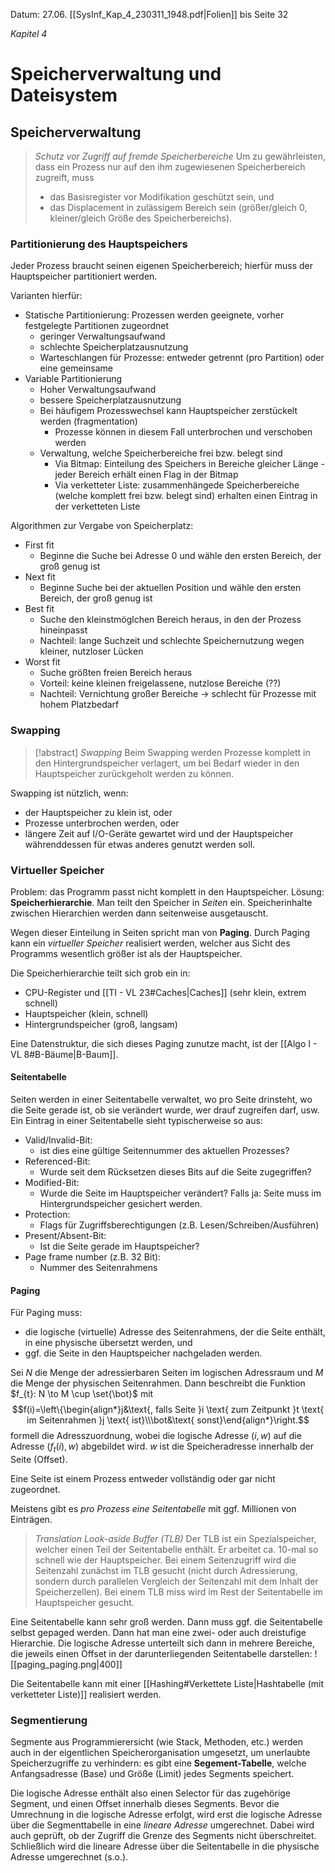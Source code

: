 Datum: 27.06.
[[SysInf_Kap_4_230311_1948.pdf|Folien]] bis Seite 32

*Kapitel 4*
# Speicherverwaltung und Dateisystem

## Speicherverwaltung

> *Schutz vor Zugriff auf fremde Speicherbereiche*
> Um zu gewährleisten, dass ein Prozess nur auf den ihm zugewiesenen Speicherbereich zugreift, muss
> - das Basisregister vor Modifikation geschützt sein, und
> - das Displacement in zulässigem Bereich sein (größer/gleich 0, kleiner/gleich Größe des Speicherbereichs).

### Partitionierung des Hauptspeichers
Jeder Prozess braucht seinen eigenen Speicherbereich; hierfür muss der Hauptspeicher partitioniert werden.

Varianten hierfür:
- Statische Partitionierung: Prozessen werden geeignete, vorher festgelegte Partitionen zugeordnet
	- geringer Verwaltungsaufwand
	- schlechte Speicherplatzausnutzung
	- Warteschlangen für Prozesse: entweder getrennt (pro Partition) oder eine gemeinsame
- Variable Partitionierung
	- Hoher Verwaltungsaufwand
	- bessere Speicherplatzausnutzung
	- Bei häufigem Prozesswechsel kann Hauptspeicher zerstückelt werden (fragmentation)
		- Prozesse können in diesem Fall unterbrochen und verschoben werden
	- Verwaltung, welche Speicherbereiche frei bzw. belegt sind
		- Via Bitmap: Einteilung des Speichers in Bereiche gleicher Länge - jeder Bereich erhält einen Flag in der Bitmap
		- Via verketteter Liste: zusammenhängede Speicherbereiche (welche komplett frei bzw. belegt sind) erhalten einen Eintrag in der verketteten Liste

Algorithmen zur Vergabe von Speicherplatz:
- First fit
	- Beginne die Suche bei Adresse 0 und wähle den ersten Bereich, der groß genug ist
- Next fit
	- Beginne Suche bei der aktuellen Position und wähle den ersten Bereich, der groß genug ist
- Best fit
	- Suche den kleinstmöglchen Bereich heraus, in den der Prozess hineinpasst
	- Nachteil: lange Suchzeit und schlechte Speichernutzung wegen kleiner, nutzloser Lücken
- Worst fit
	- Suche größten freien Bereich heraus
	- Vorteil: keine kleinen freigelassene, nutzlose Bereiche (??)
	- Nachteil: Vernichtung großer Bereiche -> schlecht für Prozesse mit hohem Platzbedarf

### Swapping

> [!abstract] *Swapping*
> Beim Swapping werden Prozesse komplett in den Hintergrundspeicher verlagert, um bei Bedarf wieder in den Hauptspeicher zurückgeholt werden zu können.

Swapping ist nützlich, wenn:
- der Hauptspeicher zu klein ist, oder
- Prozesse unterbrochen werden, oder
- längere Zeit auf I/O-Geräte gewartet wird und der Hauptspeicher währenddessen für etwas anderes genutzt werden soll.

### Virtueller Speicher

Problem: das Programm passt nicht komplett in den Hauptspeicher.
Lösung: **Speicherhierarchie**. Man teilt den Speicher in *Seiten* ein. Speicherinhalte zwischen Hierarchien werden dann seitenweise ausgetauscht.

Wegen dieser Einteilung in Seiten spricht man von **Paging**. Durch Paging kann ein *virtueller Speicher* realisiert werden, welcher aus Sicht des Programms wesentlich größer ist als der Hauptspeicher.

Die Speicherhierarchie teilt sich grob ein in:
- CPU-Register und [[TI - VL 23#Caches|Caches]] (sehr klein, extrem schnell)
- Hauptspeicher (klein, schnell)
- Hintergrundspeicher (groß, langsam)

Eine Datenstruktur, die sich dieses Paging zunutze macht, ist der [[Algo I - VL 8#B-Bäume|B-Baum]].

#### Seitentabelle
Seiten werden in einer Seitentabelle verwaltet, wo pro Seite drinsteht, wo die Seite gerade ist, ob sie verändert wurde, wer drauf zugreifen darf, usw.
Ein Eintrag in einer Seitentabelle sieht typischerweise so aus:
- Valid/Invalid-Bit:
	- ist dies eine gültige Seitennummer des aktuellen Prozesses?
- Referenced-Bit:
	- Wurde seit dem Rücksetzen dieses Bits auf die Seite zugegriffen?
- Modified-Bit:
	- Wurde die Seite im Hauptspeicher verändert? Falls ja: Seite muss im Hintergrundspeicher gesichert werden.
- Protection:
	- Flags für Zugriffsberechtigungen (z.B. Lesen/Schreiben/Ausführen)
- Present/Absent-Bit:
	- Ist die Seite gerade im Hauptspeicher?
- Page frame number (z.B. 32 Bit):
	- Nummer des Seitenrahmens

#### Paging
Für Paging muss:
- die logische (virtuelle) Adresse des Seitenrahmens, der die Seite enthält, in eine physische übersetzt werden, und
- ggf. die Seite in den Hauptspeicher nachgeladen werden.

Sei $N$ die Menge der adressierbaren Seiten im logischen Adressraum und $M$ die Menge der physischen Seitenrahmen. Dann beschreibt die Funktion $f_{t}: N \to M \cup \set{\bot}$ mit $$f(i)=\left\{\begin{align*}j&\text{, falls Seite }i \text{ zum Zeitpunkt }t \text{ im Seitenrahmen }j \text{ ist}\\\bot&\text{ sonst}\end{align*}\right.$$
formell die Adresszuordnung, wobei die logische Adresse $(i,w)$ auf die Adresse $(f_{t}(i),w)$ abgebildet wird. $w$ ist die Speicheradresse innerhalb der Seite (Offset).

Eine Seite ist einem Prozess entweder vollständig oder gar nicht zugeordnet.

Meistens gibt es *pro Prozess eine Seitentabelle* mit ggf. Millionen von Einträgen. 

> *Translation Look-aside Buffer (TLB)*
> Der TLB ist ein Spezialspeicher, welcher einen Teil der Seitentabelle enthält. Er arbeitet ca. 10-mal so schnell wie der Hauptspeicher.
> Bei einem Seitenzugriff wird die Seitenzahl zunächst im TLB gesucht (nicht durch Adressierung, sondern durch parallelen Vergleich der Seitenzahl mit dem Inhalt der Speicherzellen). Bei einem TLB miss wird im Rest der Seitentabelle im Hauptspeicher gesucht.

Eine Seitentabelle kann sehr groß werden. Dann muss ggf. die Seitentabelle selbst gepaged werden.
Dann hat man eine zwei- oder auch dreistufige Hierarchie. Die logische Adresse unterteilt sich dann in mehrere Bereiche, die jeweils einen Offset in der darunterliegenden Seitentabelle darstellen:
![[paging_paging.png|400]]

Die Seitentabelle kann mit einer [[Hashing#Verkettete Liste|Hashtabelle (mit verketteter Liste)]] realisiert werden.

### Segmentierung
Segmente aus Programmierersicht (wie Stack, Methoden, etc.) werden auch in der eigentlichen Speicherorganisation umgesetzt, um unerlaubte Speicherzugriffe zu verhindern: es gibt eine **Segement-Tabelle**, welche Anfangsadresse (Base) und Größe (Limit) jedes Segments speichert. 

Die logische Adresse enthält also einen Selector für das zugehörige Segment, und einen Offset innerhalb dieses Segments. Bevor die Umrechnung in die logische Adresse erfolgt, wird erst die logische Adresse über die Segmenttabelle in eine *lineare Adresse* umgerechnet. Dabei wird auch geprüft, ob der Zugriff die Grenze des Segments nicht überschreitet. 
Schließlich wird die lineare Adresse über die Seitentabelle in die physische Adresse umgerechnet (s.o.).